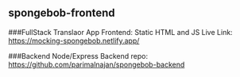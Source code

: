 ## spongebob-frontend
 
 ###FullStack Translaor App
 Frontend: Static HTML and JS
 Live Link: https://mocking-spongebob.netlify.app/
 
 ###Backend
 Node/Express
 Backend repo: https://github.com/parimalnajan/spongebob-backend
